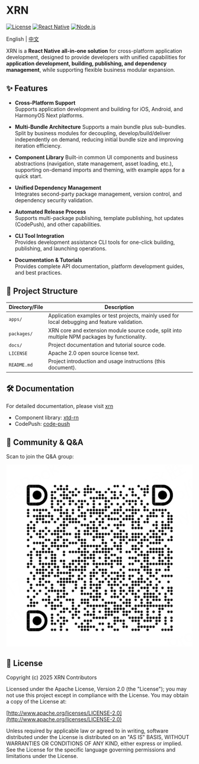# XRN

[![License](https://img.shields.io/badge/license-Apache%202.0-blue.svg)](./LICENSE)
[![React Native](https://img.shields.io/badge/React%20Native-Compatible-brightgreen)](https://reactnative.dev/)
[![Node.js](https://img.shields.io/badge/Node.js-%3E=18-brightgreen)](https://nodejs.org/)

English | [中文](./README.md)

XRN is a **React Native all-in-one solution** for cross-platform application development, designed to provide developers with unified capabilities for **application development, building, publishing, and dependency management**, while supporting flexible business modular expansion.

## ✨ Features

- **Cross-Platform Support**  
  Supports application development and building for iOS, Android, and HarmonyOS Next platforms.

- **Multi-Bundle Architecture**
  Supports a main bundle plus sub-bundles. Split by business modules for decoupling, develop/build/deliver independently on demand, reducing initial bundle size and improving iteration efficiency.

- **Component Library**
  Built-in common UI components and business abstractions (navigation, state management, asset loading, etc.), supporting on-demand imports and theming, with example apps for a quick start.

- **Unified Dependency Management**  
  Integrates second-party package management, version control, and dependency security validation.

- **Automated Release Process**  
  Supports multi-package publishing, template publishing, hot updates (CodePush), and other capabilities.

- **CLI Tool Integration**  
  Provides development assistance CLI tools for one-click building, publishing, and launching operations.

- **Documentation & Tutorials**  
  Provides complete API documentation, platform development guides, and best practices.

## 📂 Project Structure

| Directory/File    | Description |
| ----------------- | ----------- |
| `apps/`           | Application examples or test projects, mainly used for local debugging and feature validation. |
| `packages/`       | XRN core and extension module source code, split into multiple NPM packages by functionality. |
| `docs/`           | Project documentation and tutorial source code. |
| `LICENSE`         | Apache 2.0 open source license text. |
| `README.md`       | Project introduction and usage instructions (this document). |

## 🛠️ Documentation

For detailed documentation, please visit [xrn](https://xtransferorg.github.io/xrn/)

- Component library: [xtd-rn](https://github.com/xtransferorg/xtd-rn)
- CodePush: [code-push](https://github.com/xtransferorg/code-push)

## 🙋 Community & Q&A

Scan to join the Q&A group:

![XRN Q&A Group QR Code](./imgs/qa_qrcode.png)

## 📄 License

Copyright (c) 2025 XRN Contributors

Licensed under the Apache License, Version 2.0 (the "License");
you may not use this project except in compliance with the License.
You may obtain a copy of the License at:

[http://www.apache.org/licenses/LICENSE-2.0](http://www.apache.org/licenses/LICENSE-2.0)

Unless required by applicable law or agreed to in writing, software
distributed under the License is distributed on an "AS IS" BASIS,
WITHOUT WARRANTIES OR CONDITIONS OF ANY KIND, either express or implied.
See the License for the specific language governing permissions and
limitations under the License. 